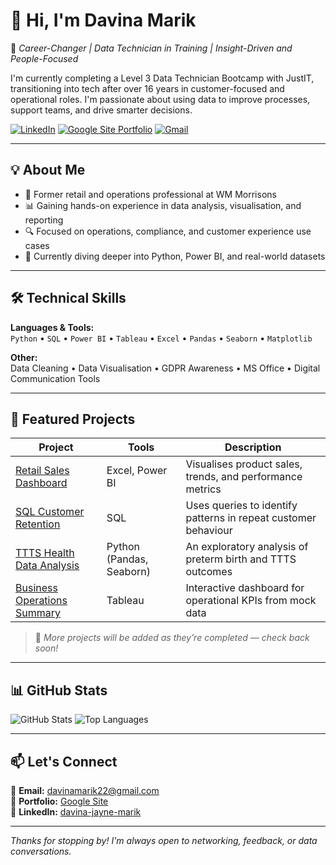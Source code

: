 # 👋 Hi, I'm Davina Marik

🎯 *Career-Changer | Data Technician in Training | Insight-Driven and People-Focused*

I'm currently completing a Level 3 Data Technician Bootcamp with JustIT, transitioning into tech after over 16 years in customer-focused and operational roles. I'm passionate about using data to improve processes, support teams, and drive smarter decisions.

[![LinkedIn](https://img.shields.io/badge/LinkedIn-blue?logo=linkedin&logoColor=white)](https://www.linkedin.com/in/davina-jayne-marik-721958362)
[![Google Site Portfolio](https://img.shields.io/badge/Portfolio-Google%20Site-green)](https://sites.google.com/view/davinamarik/home)
[![Gmail](https://img.shields.io/badge/Email-DavinaMarik22@gmail.com-red?logo=gmail&logoColor=white)](mailto:davinamarik22@gmail.com)

---

## 💡 About Me

- 💼 Former retail and operations professional at WM Morrisons
- 📊 Gaining hands-on experience in data analysis, visualisation, and reporting
- 🔍 Focused on operations, compliance, and customer experience use cases
- 🐍 Currently diving deeper into Python, Power BI, and real-world datasets

---

## 🛠️ Technical Skills

**Languages & Tools:**  
`Python` • `SQL` • `Power BI` • `Tableau` • `Excel` • `Pandas` • `Seaborn` • `Matplotlib`

**Other:**  
Data Cleaning • Data Visualisation • GDPR Awareness • MS Office • Digital Communication Tools

---

## 📁 Featured Projects

| Project | Tools | Description |
|--------|--------|-------------|
| [Retail Sales Dashboard](#) | Excel, Power BI | Visualises product sales, trends, and performance metrics |
| [SQL Customer Retention](#) | SQL | Uses queries to identify patterns in repeat customer behaviour |
| [TTTS Health Data Analysis](#) | Python (Pandas, Seaborn) | An exploratory analysis of preterm birth and TTTS outcomes |
| [Business Operations Summary](#) | Tableau | Interactive dashboard for operational KPIs from mock data |

> 📌 *More projects will be added as they’re completed — check back soon!*

---

## 📊 GitHub Stats

![GitHub Stats](https://github-readme-stats.vercel.app/api?username=DavinaMarik&show_icons=true&theme=default)
![Top Languages](https://github-readme-stats.vercel.app/api/top-langs/?username=DavinaMarik&layout=compact)

---

## 📫 Let's Connect

📧 **Email:** [davinamarik22@gmail.com](mailto:davinamarik22@gmail.com)  
🔗 **Portfolio:** [Google Site](https://sites.google.com/view/davinamarik/home)  
💼 **LinkedIn:** [davina-jayne-marik](https://www.linkedin.com/in/davina-jayne-marik-721958362)

---

*Thanks for stopping by! I'm always open to networking, feedback, or data conversations.*  
